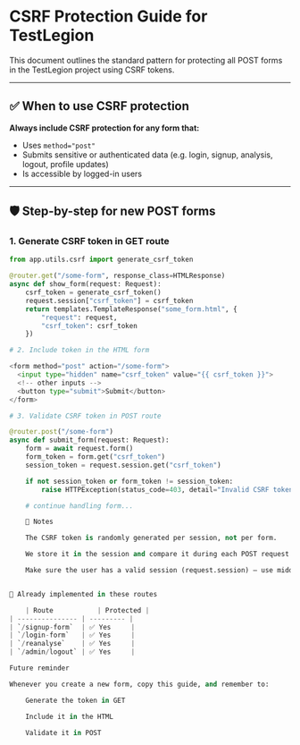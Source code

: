 # CSRF Protection Guide for TestLegion

This document outlines the standard pattern for protecting all POST forms in the TestLegion project using CSRF tokens.

---

## ✅ When to use CSRF protection

**Always include CSRF protection for any form that:**

- Uses `method="post"`
- Submits sensitive or authenticated data (e.g. login, signup, analysis, logout, profile updates)
- Is accessible by logged-in users

---

## 🛡️ Step-by-step for new POST forms

### 1. Generate CSRF token in GET route

```python
from app.utils.csrf import generate_csrf_token

@router.get("/some-form", response_class=HTMLResponse)
async def show_form(request: Request):
    csrf_token = generate_csrf_token()
    request.session["csrf_token"] = csrf_token
    return templates.TemplateResponse("some_form.html", {
        "request": request,
        "csrf_token": csrf_token
    })

# 2. Include token in the HTML form

<form method="post" action="/some-form">
  <input type="hidden" name="csrf_token" value="{{ csrf_token }}">
  <!-- other inputs -->
  <button type="submit">Submit</button>
</form>

# 3. Validate CSRF token in POST route

@router.post("/some-form")
async def submit_form(request: Request):
    form = await request.form()
    form_token = form.get("csrf_token")
    session_token = request.session.get("csrf_token")

    if not session_token or form_token != session_token:
        raise HTTPException(status_code=403, detail="Invalid CSRF token")

    # continue handling form...

    📌 Notes

    The CSRF token is randomly generated per session, not per form.

    We store it in the session and compare it during each POST request.

    Make sure the user has a valid session (request.session) – use middleware.


🔁 Already implemented in these routes    

    | Route           | Protected |
| --------------- | --------- |
| `/signup-form`  | ✅ Yes     |
| `/login-form`   | ✅ Yes     |
| `/reanalyse`    | ✅ Yes     |
| `/admin/logout` | ✅ Yes     |

Future reminder

Whenever you create a new form, copy this guide, and remember to:

    Generate the token in GET

    Include it in the HTML

    Validate it in POST